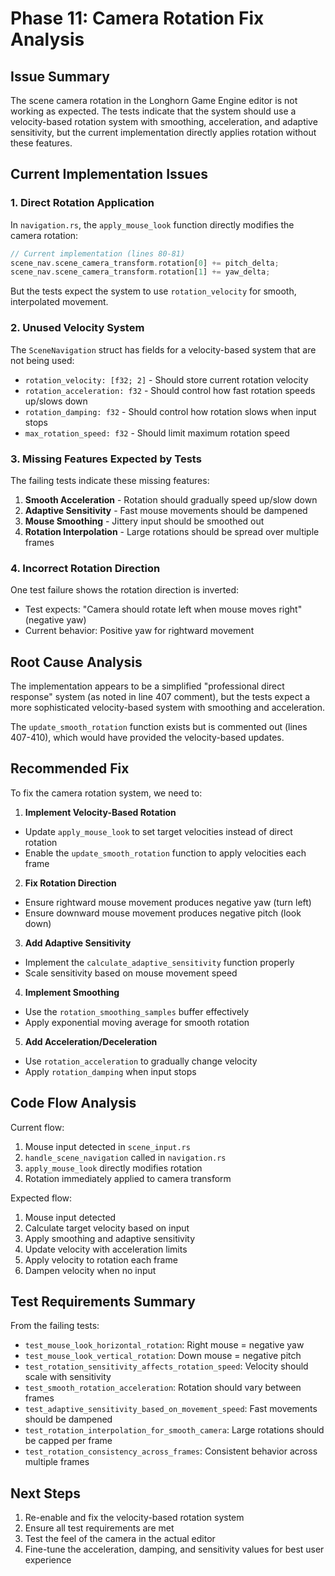# Phase 11: Camera Rotation Fix Analysis

## Issue Summary
The scene camera rotation in the Longhorn Game Engine editor is not working as expected. The tests indicate that the system should use a velocity-based rotation system with smoothing, acceleration, and adaptive sensitivity, but the current implementation directly applies rotation without these features.

## Current Implementation Issues

### 1. Direct Rotation Application
In `navigation.rs`, the `apply_mouse_look` function directly modifies the camera rotation:
```rust
// Current implementation (lines 80-81)
scene_nav.scene_camera_transform.rotation[0] += pitch_delta;
scene_nav.scene_camera_transform.rotation[1] += yaw_delta;
```

But the tests expect the system to use `rotation_velocity` for smooth, interpolated movement.

### 2. Unused Velocity System
The `SceneNavigation` struct has fields for a velocity-based system that are not being used:
- `rotation_velocity: [f32; 2]` - Should store current rotation velocity
- `rotation_acceleration: f32` - Should control how fast rotation speeds up/slows down
- `rotation_damping: f32` - Should control how rotation slows when input stops
- `max_rotation_speed: f32` - Should limit maximum rotation speed

### 3. Missing Features Expected by Tests
The failing tests indicate these missing features:
1. **Smooth Acceleration** - Rotation should gradually speed up/slow down
2. **Adaptive Sensitivity** - Fast mouse movements should be dampened
3. **Mouse Smoothing** - Jittery input should be smoothed out
4. **Rotation Interpolation** - Large rotations should be spread over multiple frames

### 4. Incorrect Rotation Direction
One test failure shows the rotation direction is inverted:
- Test expects: "Camera should rotate left when mouse moves right" (negative yaw)
- Current behavior: Positive yaw for rightward movement

## Root Cause Analysis

The implementation appears to be a simplified "professional direct response" system (as noted in line 407 comment), but the tests expect a more sophisticated velocity-based system with smoothing and acceleration.

The `update_smooth_rotation` function exists but is commented out (lines 407-410), which would have provided the velocity-based updates.

## Recommended Fix

To fix the camera rotation system, we need to:

1. **Implement Velocity-Based Rotation**
  - Update `apply_mouse_look` to set target velocities instead of direct rotation
  - Enable the `update_smooth_rotation` function to apply velocities each frame

2. **Fix Rotation Direction**
  - Ensure rightward mouse movement produces negative yaw (turn left)
  - Ensure downward mouse movement produces negative pitch (look down)

3. **Add Adaptive Sensitivity**
  - Implement the `calculate_adaptive_sensitivity` function properly
  - Scale sensitivity based on mouse movement speed

4. **Implement Smoothing**
  - Use the `rotation_smoothing_samples` buffer effectively
  - Apply exponential moving average for smooth rotation

5. **Add Acceleration/Deceleration**
  - Use `rotation_acceleration` to gradually change velocity
  - Apply `rotation_damping` when input stops

## Code Flow Analysis

Current flow:
1. Mouse input detected in `scene_input.rs`
2. `handle_scene_navigation` called in `navigation.rs`
3. `apply_mouse_look` directly modifies rotation
4. Rotation immediately applied to camera transform

Expected flow:
1. Mouse input detected
2. Calculate target velocity based on input
3. Apply smoothing and adaptive sensitivity
4. Update velocity with acceleration limits
5. Apply velocity to rotation each frame
6. Dampen velocity when no input

## Test Requirements Summary

From the failing tests:
- `test_mouse_look_horizontal_rotation`: Right mouse = negative yaw
- `test_mouse_look_vertical_rotation`: Down mouse = negative pitch 
- `test_rotation_sensitivity_affects_rotation_speed`: Velocity should scale with sensitivity
- `test_smooth_rotation_acceleration`: Rotation should vary between frames
- `test_adaptive_sensitivity_based_on_movement_speed`: Fast movements should be dampened
- `test_rotation_interpolation_for_smooth_camera`: Large rotations should be capped per frame
- `test_rotation_consistency_across_frames`: Consistent behavior across multiple frames

## Next Steps

1. Re-enable and fix the velocity-based rotation system
2. Ensure all test requirements are met
3. Test the feel of the camera in the actual editor
4. Fine-tune the acceleration, damping, and sensitivity values for best user experience